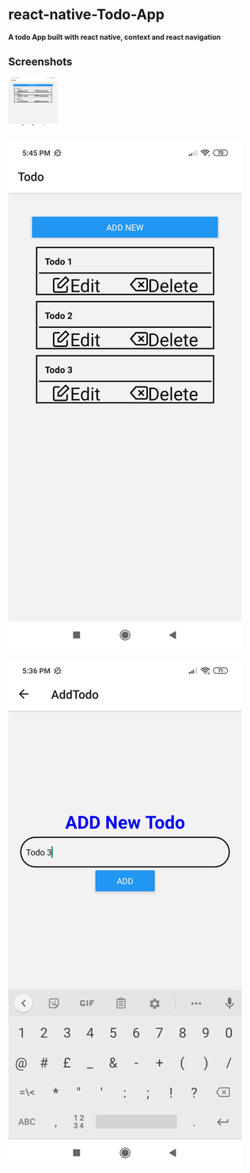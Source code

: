 # react-native-Todo-App
#### A todo App built with react native, context and  react navigation

## Screenshots

<img src= "screenshot/TodoScreen.jpg" width= 100 height = 100 >

![github-small](screenshot/TodoScreen.jpg  )
---

![github-small](screenshot/addNew.jpg) 

